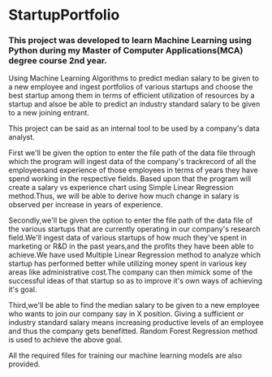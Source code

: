 # StartupPortfolio

### This project was developed to learn Machine Learning using Python during my Master of Computer Applications(MCA) degree course 2nd year.

Using Machine Learning Algorithms to predict median salary to be given to a new employee and ingest portfolios of various startups and choose the best startup among them in terms of efficient utilization of resources by a startup and alsoe be able to predict an industry
standard salary to be given to a new joining entrant.


This project can be said as an internal tool to be used by a company's data analyst.

First we'll be given the option to enter the file path of the data file through which the program will ingest data of the company's 
trackrecord of all the employeesand experience of those employees in terms of years they have spend working in the respective fields.
Based upon that the program will create a salary vs experience chart using Simple Linear Regression method.Thus, we will be able to 
derive how much change in salary is observed per increase in years of experience.

Secondly,we'll be given the option to enter the file path of the data file of the various startups that are currently operating in our
company's research field.We'll ingest data of various startups of how much they've spent in marketing or R&D in the past years,and the
profits they have been able to achieve.We have used Multiple Linear Regression method to analyze which startup has performed better 
while utilizing money spent in various key areas like administrative cost.The company can then mimick some of the successful ideas 
of that startup so as to improve it's own ways of achieving it's goal.

Third,we'll be able to find the median salary to be given to a new employee who wants to join our company say in X position.
Giving a sufficient or industry standard salary means increasing productive levels of an employee and thus the company gets benefitted.
Random Forest Regression method is used to achieve the above goal.


All the required files for training our machine learning models are also provided.
